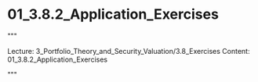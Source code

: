 # 01_3.8.2_Application_Exercises

"""

Lecture: 3_Portfolio_Theory_and_Security_Valuation/3.8_Exercises
Content: 01_3.8.2_Application_Exercises

"""


